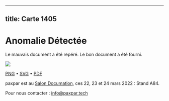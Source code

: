 
---
title: Carte 1405
---

# Anomalie Détectée

Le mauvais document a été repéré. Le bon document a été fourni.


![](https://media.paxpar.tech/ludi/card_1405_recto.png)

[PNG](https://media.paxpar.tech/ludi/card_1405_recto.png) • [SVG](https://media.paxpar.tech/ludi/card_1405_recto.svg) • [PDF](https://media.paxpar.tech/ludi/card_1405_recto.pdf)

paxpar est au [Salon Documation](https://www.documation.fr/info_societe/527/paxpartech.html), ces 22, 23 et 24 mars 2022 : Stand A84.

Pour nous contacter : info@paxpar.tech


